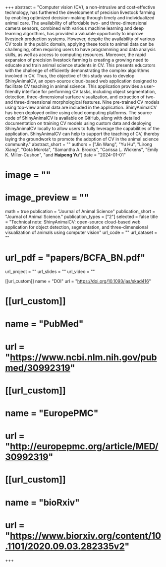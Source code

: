 +++ 
abstract = "Computer vision (CV), a non-intrusive and cost-effective technology, has furthered the development of precision livestock farming by enabling optimized decision-making through timely and individualized animal care. The availability of affordable two- and three-dimensional camera sensors, combined with various machine learning and deep learning algorithms, has provided a valuable opportunity to improve livestock production systems. However, despite the availability of various CV tools in the public domain, applying these tools to animal data can be challenging, often requiring users to have programming and data analysis skills, as well as access to computing resources. Moreover, the rapid expansion of precision livestock farming is creating a growing need to educate and train animal science students in CV. This presents educators with the challenge of efficiently demonstrating the complex algorithms involved in CV. Thus, the objective of this study was to develop ShinyAnimalCV, an open-source cloud-based web application designed to facilitate CV teaching in animal science. This application provides a user-friendly interface for performing CV tasks, including object segmentation, detection, three-dimensional surface visualization, and extraction of two- and three-dimensional morphological features. Nine pre-trained CV models using top-view animal data are included in the application. ShinyAnimalCV has been deployed online using cloud computing platforms. The source code of ShinyAnimalCV is available on GitHub, along with detailed documentation on training CV models using custom data and deploying ShinyAnimalCV locally to allow users to fully leverage the capabilities of the application. ShinyAnimalCV can help to support the teaching of CV, thereby laying the groundwork to promote the adoption of CV in the animal science community."
abstract_short = ""
authors = ["Jin Wang", "Yu Hu", "Lirong Xiang", "Gota Morota", "Samantha A. Brooks", "Carissa L. Wickens", "Emily K. Miller-Cushon", "and __Haipeng Yu__"]
date = "2024-01-01"
# image = ""
# image_preview = ""
math = true
publication = "Journal of Animal Science"
publication_short = "Journal of Animal Science."
publication_types = ["2"]
selected = false
title = "Technical note: ShinyAnimalCV: open-source cloud-based web application for object detection, segmentation, and three-dimensional visualization of animals using computer vision"
url_code = ""
url_dataset = ""
# url_pdf = "papers/BCFA_BN.pdf"
url_project = ""
url_slides = ""
url_video = ""

[[url_custom]]
name = "DOI"
url = "https://doi.org/10.1093/jas/skad416"

# [[url_custom]]
# name = "PubMed"
# url = "https://www.ncbi.nlm.nih.gov/pubmed/30992319"
# 
# [[url_custom]]
# name = "EuropePMC"
# url = "http://europepmc.org/article/MED/30992319"

# [[url_custom]]
# name = "bioRxiv"
# url = "https://www.biorxiv.org/content/10.1101/2020.09.03.282335v2"
+++
